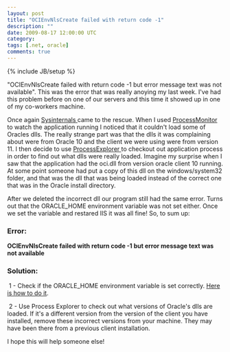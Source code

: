 ```yaml
---
layout: post
title: "OCIEnvNlsCreate failed with return code -1"
description: ""
date: 2009-08-17 12:00:00 UTC
category: 
tags: [.net, oracle]
comments: true
---
```

{% include JB/setup %}

<div id="post">
<p>&quot;OCIEnvNlsCreate failed with return code -1 but error message text was not available&quot;. This was the error that was really anoying my last week. I've had this problem before on one of our servers and this time it showed up in one of my co-workers machine.</p>
<p>Once again <a href="http://technet.microsoft.com/en-us/sysinternals/default.aspx">Sysinternals </a>came to the rescue. When I used <a href="http://technet.microsoft.com/en-us/sysinternals/bb896645.aspx">ProcessMonitor </a>to watch the application running I noticed that it couldn't load some of Oracles dlls. The really strange part was that the dlls it was complaining about were from Oracle 10 and the client we were using were from version 11. I then decide to use <a href="http://technet.microsoft.com/en-us/sysinternals/bb896653.aspx">ProcessExplorer </a>to checkout out application process in order to find out what dlls were really loaded. Imagine my surprise when I saw that the application had the oci.dll from version oracle client 10 running. At some point someone had put a copy of this dll on the windows/system32 folder, and that was the dll that was being loaded instead of the correct one that was in the Oracle install directory.</p>
<p>After we deleted the incorrect dll our program still had the same error. Turns out that the ORACLE_HOME environment variable was not set either. Once we set the variable and restared IIS it was all fine! So, to sum up:</p>
<h3>Error:</h3>
<p><strong>OCIEnvNlsCreate failed with return code -1 but error message text was not available</strong></p>
<h3>Solution:</h3>
<p>&nbsp;1 - Check if the ORACLE_HOME environment variable is set correctly. <a href="http://sabdarsyed.blogspot.com/2008/09/setting-oracle-environment-variable.html">Here is how to do it</a>.</p>
<p>&nbsp;2 - Use Process Explorer to check out what versions of Oracle's dlls are loaded. If it's a different version from the version of the client you have installed, remove these incorrect versions from your machine. They may have been there from a previous client installation.</p>
<p>I hope this will help someone else!</p>
</div>
